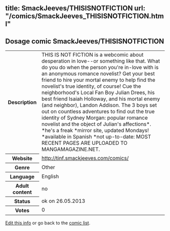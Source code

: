 title: SmackJeeves/THISISNOTFICTION
url: "/comics/SmackJeeves_THISISNOTFICTION.html"
---
Dosage comic SmackJeeves/THISISNOTFICTION
-----------------------------------------

<p id="msg"></p>
<script type="text/javascript">
if (window.location.search === '?edit_info_mail=sent_ok') {
  var elem = document.getElementById("msg");
  elem.innerHTML = 'Edited information sucessfully sent for review, which is usually done daily. Thanks!';
  elem.className = 'ok';
}
</script>
<table class="comicinfo">
<tr>
<th>Description</th><td>THIS IS NOT FICTION is a webcomic about desperation in love--or something like that. What do you do when the person you're in-love with is an anonymous romance novelist? Get your best friend to hire your mortal enemy to help find the novelist's true identity, of course! Cue the neighborhood's Local Fan Boy Julian Drees, his best friend Isaiah Holloway, and his mortal enemy (and neighbor), Landon Addison. The 3 boys set out on countless adventures to find out the true identity of Sydney Morgan: popular romance novelist and the object of Julian's affections*. *he's a freak *mirror site, updated Mondays! *available in Spanish *not up-to-date: MOST RECENT PAGES ARE UPLOADED TO MANGAMAGAZINE.NET.</td>
</tr>
<tr>
<th>Website</th><td><a href="http://tinf.smackjeeves.com/comics/">http://tinf.smackjeeves.com/comics/</a></td>
</tr>
<tr>
<th>Genre</th><td>Other</td>
</tr>
<tr>
<th>Language</th><td>English</td>
</tr>
<tr>
<th>Adult content</th><td>no</td>
</tr>
<tr>
<th>Status</th><td>ok on 26.05.2013</td>
</tr>
<tr>
<th>Votes</th><td>0</td>
</tr>
</table>

[Edit this info](SmackJeeves_THISISNOTFICTION_edit.html) or go back to the [comic list](../comic-index.html).
